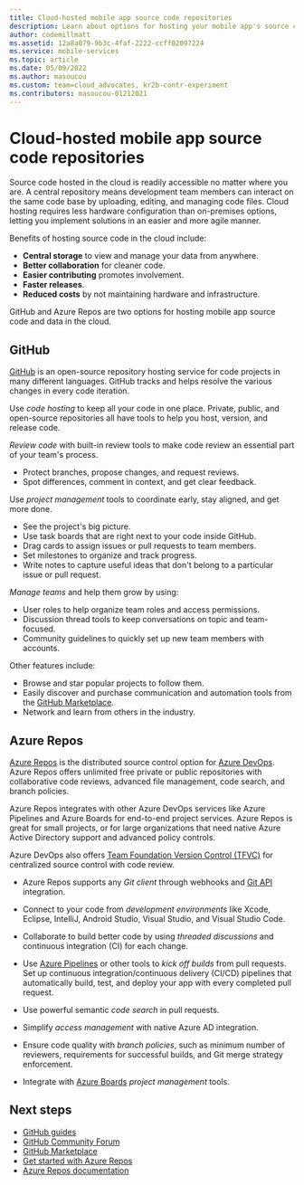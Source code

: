 ```yaml
---
title: Cloud-hosted mobile app source code repositories
description: Learn about options for hosting your mobile app's source code in the cloud with GitHub or Azure Repos.
author: codemillmatt
ms.assetid: 12a8a079-9b3c-4faf-2222-ccff02097224
ms.service: mobile-services
ms.topic: article
ms.date: 05/09/2022
ms.author: masoucou
ms.custom: team=cloud_advocates, kr2b-contr-experiment
ms.contributors: masoucou-01212021
---
```


# Cloud-hosted mobile app source code repositories

Source code hosted in the cloud is readily accessible no matter where you are. A central repository means development team members can interact on the same code base by uploading, editing, and managing code files. Cloud hosting requires less hardware configuration than on-premises options, letting you implement solutions in an easier and more agile manner.

Benefits of hosting source code in the cloud include:

- **Central storage** to view and manage your data from anywhere.
- **Better collaboration** for cleaner code.
- **Easier contributing** promotes involvement.
- **Faster releases**.
- **Reduced costs** by not maintaining hardware and infrastructure.

GitHub and Azure Repos are two options for hosting mobile app source code and data in the cloud.

## GitHub

[GitHub](https://github.com/) is an open-source repository hosting service for code projects in many different languages. GitHub tracks and helps resolve the various changes in every code iteration.

Use *code hosting* to keep all your code in one place. Private, public, and open-source repositories all have tools to help you host, version, and release code.

*Review code* with built-in review tools to make code review an essential part of your team's process.

- Protect branches, propose changes, and request reviews.
- Spot differences, comment in context, and get clear feedback.

Use *project management* tools to coordinate early, stay aligned, and get more done.

- See the project's big picture.
- Use task boards that are right next to your code inside GitHub.
- Drag cards to assign issues or pull requests to team members.
- Set milestones to organize and track progress.
- Write notes to capture useful ideas that don't belong to a particular issue or pull request.

*Manage teams* and help them grow by using:

- User roles to help organize team roles and access permissions.
- Discussion thread tools to keep conversations on topic and team-focused.
- Community guidelines to quickly set up new team members with accounts.

Other features include:

- Browse and star popular projects to follow them.
- Easily discover and purchase communication and automation tools from the [GitHub Marketplace](https://github.com/marketplace).
- Network and learn from others in the industry.

## Azure Repos

[Azure Repos](https://azure.microsoft.com/services/devops/repos) is the distributed source control option for [Azure DevOps](https://azure.microsoft.com/services/devops). Azure Repos offers unlimited free private or public repositories with collaborative code reviews, advanced file management, code search, and branch policies.

Azure Repos integrates with other Azure DevOps services like Azure Pipelines and Azure Boards for end-to-end project services. Azure Repos is great for small projects, or for large organizations that need native Azure Active Directory support and advanced policy controls.

Azure DevOps also offers [Team Foundation Version Control (TFVC)](/azure/devops/repos/tfvc/index) for centralized source control with code review.

- Azure Repos supports any *Git client* through webhooks and [Git API](/rest/api/azure/devops/git) integration.

- Connect to your code from *development environments* like Xcode, Eclipse, IntelliJ, Android Studio, Visual Studio, and Visual Studio Code.

- Collaborate to build better code by using *threaded discussions* and continuous integration (CI) for each change.

- Use [Azure Pipelines](https://azure.microsoft.com/services/devops/pipelines) or other tools to *kick off builds* from pull requests. Set up continuous integration/continuous delivery (CI/CD) pipelines that automatically build, test, and deploy your app with every completed pull request.

- Use powerful semantic *code search* in pull requests.

- Simplify *access management* with native Azure AD integration.

- Ensure code quality with *branch policies*, such as minimum number of reviewers, requirements for successful builds, and Git merge strategy enforcement.

- Integrate with [Azure Boards](https://azure.microsoft.com/services/devops/boards) *project management* tools.

## Next steps

- [GitHub guides](https://guides.github.com/)
- [GitHub Community Forum](https://github.community)
- [GitHub Marketplace](https://github.com/marketplace)
- [Get started with Azure Repos](https://azure.microsoft.com/services/devops/repos) 
- [Azure Repos documentation](/azure/devops/repos)
